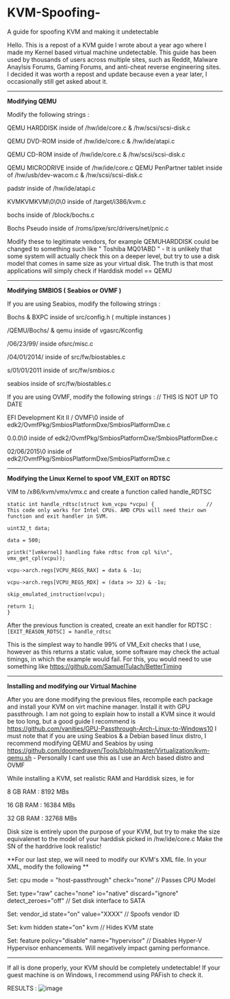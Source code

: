 # KVM-Spoofing-
A guide for spoofing KVM and making it undetectable

Hello. This is a repost of a KVM guide I wrote about a year ago where I made my Kernel based virtual machine undetectable. This guide has been used by thousands of users across multiple sites, such as Reddit, Malware Anaylsis Forums, Gaming Forums, and anti-cheat reverse engineering sites. I decided it was worth a repost and update because even a year later, I occasionally still get asked about it.

-----------------------------------------------------------------------------------------------------------------------------------------------------------------------------------
**Modifying QEMU**

Modify the following strings : 

QEMU HARDDISK inside of /hw/ide/core.c  &  /hw/scsi/scsi-disk.c

QEMU DVD-ROM  inside of /hw/ide/core.c  &  /hw/ide/atapi.c

QEMU CD-ROM   inside of /hw/ide/core.c  &  /hw/scsi/scsi-disk.c

QEMU MICRODRIVE inside of /hw/ide/core.c
QEMU PenPartner tablet inside of /hw/usb/dev-wacom.c & /hw/scsi/scsi-disk.c

padstr inside of /hw/ide/atapi.c

KVMKVMKVM\\0\\0\\0 inside of /target/i386/kvm.c

bochs inside of /block/bochs.c

Bochs Pseudo inside of /roms/ipxe/src/drivers/net/pnic.c

Modify these to legitimate vendors, for example QEMUHARDDISK could be changed to something such like " Toshiba MQ01ABD " - It is unlikely that some system will actually check this on a deeper level, but try to use a disk model that comes in same size as your virtual disk. The truth is that most applications will simply check if Harddisk model == QEMU 

-----------------------------------------------------------------------------------------------------------------------------------------------------------------------------------
**Modifying SMBIOS ( Seabios or OVMF )**

If you are using Seabios, modify the following strings :

Bochs & BXPC          inside of src/config.h ( multiple instances )

/QEMU\/Bochs/ & qemu  inside of vgasrc/Kconfig

/06\/23\/99/          inside ofsrc/misc.c

/04\/01\/2014/        inside of src/fw/biostables.c

s/01\/01\/2011       inside of src/fw/smbios.c

seabios               inside of src/fw/biostables.c

If you are using OVMF, modify the following strings :                       // THIS IS NOT UP TO DATE

EFI Development Kit II / OVMF\0 inside of edk2/OvmfPkg/SmbiosPlatformDxe/SmbiosPlatformDxe.c

0.0.0\0                         inside of edk2/OvmfPkg/SmbiosPlatformDxe/SmbiosPlatformDxe.c

02/06/2015\0                    inside of edk2/OvmfPkg/SmbiosPlatformDxe/SmbiosPlatformDxe.c


-----------------------------------------------------------------------------------------------------------------------------------------------------------------------------------
**Modifying the Linux Kernel to spoof VM_EXIT on RDTSC**

VIM to /x86/kvm/vmx/vmx.c and create a function called handle_RDTSC 

```
static int handle_rdtsc(struct kvm_vcpu *vcpu) {                 // This code only works for Intel CPUs. AMD CPUs will need their own function and exit handler in SVM. 

uint32_t data;     

data = 500; 

printk("[vmkernel] handling fake rdtsc from cpl %i\n", vmx_get_cpl(vcpu));  

vcpu->arch.regs[VCPU_REGS_RAX] = data & -1u;     

vcpu->arch.regs[VCPU_REGS_RDX] = (data >> 32) & -1u;   

skip_emulated_instruction(vcpu); 

return 1; 
}
```

After the previous function is created, create an exit handler for RDTSC :
```[EXIT_REASON_RDTSC] = handle_rdtsc```

This is the simplest way to handle 99% of VM_Exit checks that I use, however as this returns a static value, some software may check the actual timings, in which the example would fail. For this, you would need to use something like https://github.com/SamuelTulach/BetterTiming

-----------------------------------------------------------------------------------------------------------------------------------------------------------------------------------
**Installing and modifying our Virtual Machine**

After you are done modifying the previous files, recompile each package and install your KVM on virt machine manager. Install it with GPU passthrough. 
I am not going to explain how to install a KVM since it would be too long, but a good guide I recommend is https://github.com/vanities/GPU-Passthrough-Arch-Linux-to-Windows10
I must note that if you are using Seabios & a Debian based linux distro, I recommend modifying QEMU and Seabios by using https://github.com/doomedraven/Tools/blob/master/Virtualization/kvm-qemu.sh - Personally I cant use this as I use an Arch based distro and OVMF

While installing a KVM, set realistic RAM and Harddisk sizes, ie for 

8   GB RAM : 8192  MBs

16  GB RAM : 16384 MBs

32  GB RAM : 32768 MBs

Disk size is entirely upon the purpose of your KVM, but try to make the size equivalenet to the model of your harddisk picked in /hw/ide/core.c
Make the SN of the harddrive look realistic!

**For our last step, we will need to modify our KVM's XML file. In your XML, modify the following ** 


Set: cpu mode = "host-passthrough" check="none"                                 // Passes CPU Model                                   
  
Set: type="raw" cache="none" io="native" discard="ignore" detect_zeroes="off"   // Set disk interface to SATA
  
Set: vendor_id state="on" value="XXXX"                                          // Spoofs vendor ID         
  
Set: kvm hidden state="on" kvm                                                  // Hides KVM state
  
Set: feature policy="disable" name="hypervisor"                                 // Disables Hyper-V Hypervisor enhancements. Will negatively impact gaming performance.
  
  
  ---------------------------------------------------------------------------------------------------------------------------------------------------------------------------------
  If all is done properly, your KVM should be completely undetectable! If your guest machine is on Windows, I recommend using PAFish to check it.
  
  RESULTS : ![image](https://user-images.githubusercontent.com/88210134/130307422-b019ebcb-8c9f-4f0c-a028-1b0270475a2b.png)

